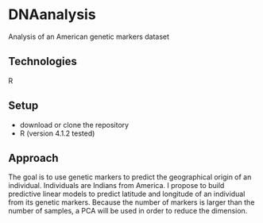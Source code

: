 # DNAanalysis
Analysis of an American genetic markers dataset

## Technologies
R

## Setup
- download or clone the repository
- R (version 4.1.2 tested)

## Approach
The goal is to use genetic markers to predict the geographical origin of an individual. 
Individuals are Indians from America. I propose to build predictive linear models to predict latitude and longitude of an individual from its genetic markers. 
Because the number of markers is larger than the number of samples, a PCA will be used in order to reduce the dimension.
